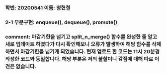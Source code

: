 ### 학번: 20200541 이름: 명현철
### 2-1 부분구현: enqueue(), dequeue(), promote()

### comment: 마감기한을 넘기고 split_n_merge() 함수를 완성한 줄 알고 새로 업데이트 하였다가 다시 확인해보니 오류가 발생하여 해당 함수를 삭제하면서 마감기한을 넘기게 되었습니다. 현재 업로드 한 코드는 11시 20분경 작성한 코드와 동일합니다. 해당 부분은 저의 불찰이니 감점에 대해 따로 이견은 없습니다.
